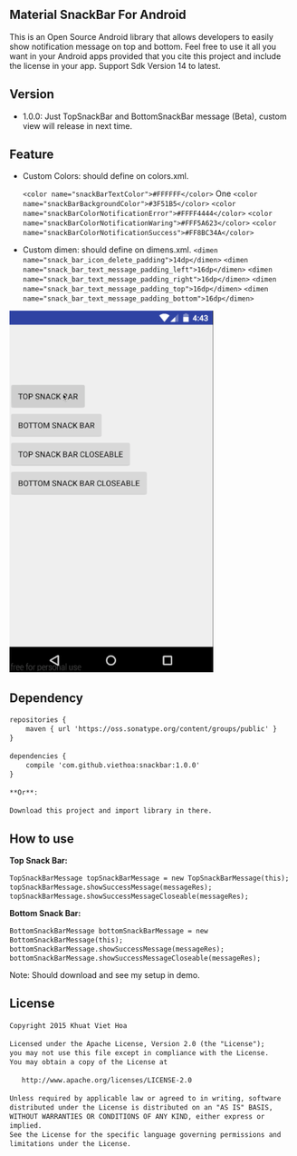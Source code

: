 Material SnackBar For Android
-----
This is an Open Source Android library that allows developers to easily show notification message on top and bottom.
Feel free to use it all you want in your Android apps provided that you cite this project and include the license in your app.
Support Sdk Version 14 to latest.

Version
-----
- 1.0.0: Just TopSnackBar and BottomSnackBar message (Beta), custom view will release in next time.

Feature
-----
- Custom Colors: should define on colors.xml.

    `<color name="snackBarTextColor">#FFFFFF</color>` One
    `<color name="snackBarBackgroundColor">#3F51B5</color>`
    `<color name="snackBarColorNotificationError">#FFFF4444</color>`
    `<color name="snackBarColorNotificationWaring">#FFF5A623</color>`
    `<color name="snackBarColorNotificationSuccess">#FF8BC34A</color>`

- Custom dimen: should define on dimens.xml.<Enter>
    `<dimen name="snack_bar_icon_delete_padding">14dp</dimen>`<Enter>
    `<dimen name="snack_bar_text_message_padding_left">16dp</dimen>`<Enter>
    `<dimen name="snack_bar_text_message_padding_right">16dp</dimen>`<Enter>
    `<dimen name="snack_bar_text_message_padding_top">16dp</dimen>`<Enter>
    `<dimen name="snack_bar_text_message_padding_bottom">16dp</dimen>`

![](https://github.com/viethoa/image-repositories/blob/master/material-snack-bar.gif "Fast scroller alphabet")

Dependency
-----
    repositories {
        maven { url 'https://oss.sonatype.org/content/groups/public' }
    }

    dependencies {
        compile 'com.github.viethoa:snackbar:1.0.0'
    }

    **Or**:

    Download this project and import library in there.

How to use
-----
**Top Snack Bar:**

    TopSnackBarMessage topSnackBarMessage = new TopSnackBarMessage(this);
    topSnackBarMessage.showSuccessMessage(messageRes);
    topSnackBarMessage.showSuccessMessageCloseable(messageRes);

**Bottom Snack Bar:**

    BottomSnackBarMessage bottomSnackBarMessage = new BottomSnackBarMessage(this);
    bottomSnackBarMessage.showSuccessMessage(messageRes);
    bottomSnackBarMessage.showSuccessMessageCloseable(messageRes);

Note: Should download and see my setup in demo.

License
-------

    Copyright 2015 Khuat Viet Hoa

    Licensed under the Apache License, Version 2.0 (the "License");
    you may not use this file except in compliance with the License.
    You may obtain a copy of the License at

       http://www.apache.org/licenses/LICENSE-2.0

    Unless required by applicable law or agreed to in writing, software
    distributed under the License is distributed on an "AS IS" BASIS,
    WITHOUT WARRANTIES OR CONDITIONS OF ANY KIND, either express or implied.
    See the License for the specific language governing permissions and
    limitations under the License.



